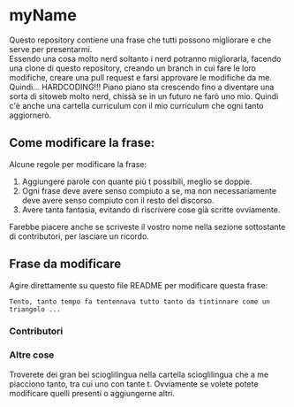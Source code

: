 # myName
Questo repository contiene una frase che tutti possono migliorare e che serve per presentarmi.    
Essendo una cosa molto nerd soltanto i nerd potranno migliorarla, facendo una clone di questo repository, creando un branch in cui fare le loro modifiche, creare una pull request e farsi approvare le modifiche da me. Quindi... HARDCODING!!!
Piano piano sta crescendo fino a diventare una sorta di sitoweb molto nerd, chissà se in un futuro ne farò uno mio. Quindi c'è anche una cartella curriculum con il mio curriculum che ogni tanto aggiornerò.

## Come modificare la frase:
Alcune regole per modificare la frase:
1. Aggiungere parole con quante più t possibili, meglio se doppie.
2. Ogni frase deve avere senso compiuto a se, ma non necessariamente deve avere senso compiuto con il resto del discorso.
3. Avere tanta fantasia, evitando di riscrivere cose già scritte ovviamente.    

Farebbe piacere anche se scriveste il vostro nome nella sezione sottostante di contributori, per lasciare un ricordo.

## Frase da modificare
Agire direttamente su questo file README per modificare questa frase:
    
    Tento, tanto tempo fa tentennava tutto tanto da tintinnare come un triangolo ...

### Contributori

### Altre cose
Troverete dei gran bei scioglilingua nella cartella scioglilingua che a me piacciono tanto, tra cui uno con tante t.
Ovviamente se volete potete modificare quelli presenti o aggiungerne altri.

